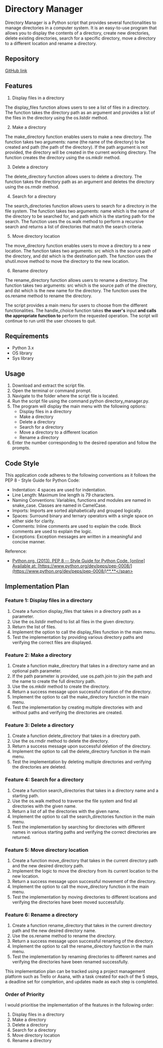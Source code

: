 # **Directory Manager**

Directory Manager is a Python script that provides several functionalities to manage directories in a computer system. It is an easy-to-use program that allows you to display the contents of a directory, create new directories, delete existing directories, search for a specific directory, move a directory to a different location and rename a directory.

## **Repository**

[GitHub link](https://github.com/Ruddoll/Terminal-Application)


## **Features**



1. Display files in a directory

The display_files function allows users to see a list of files in a directory. The function takes the directory path as an argument and provides a list of the files in the directory using the os.listdir method.



2. Make a directory

The make_directory function enables users to make a new directory. The function takes two arguments: name (the name of the directory) to be created and path (the path of the directory). If the path argument is not provided, the directory will be created in the current working directory. The function creates the directory using the os.mkdir method.



3. Delete a directory

The delete_directory function allows users to delete a directory. The function takes the directory path as an argument and deletes the directory using the os.rmdir method.



4. Search for a directory

The search_directories function allows users to search for a directory in the file system. The function takes two arguments: name which is the name of the directory to be searched for, and path which is the starting path for the search. The function uses the os.walk method to perform a recursive search and returns a list of directories that match the search criteria.



5. Move directory location

The move_directory function enables users to move a directory to a new location. The function takes two arguments: src which is the source path of the directory, and dst which is the destination path. The function uses the shutil.move method to move the directory to the new location.



6. Rename directory

The rename_directory function allows users to rename a directory. The function takes two arguments: src which is the source path of the directory, and dst which is the new name for the directory. The function uses the os.rename method to rename the directory.

The script provides a main menu for users to choose from the different functionalities. The handle_choice function takes **the user's** input **and calls the appropriate function to** perform the requested operation. The script will continue to run until the user chooses to quit.


## **Requirements**



* Python 3.x
* OS library
* Sys library


## **Usage**



1. Download and extract the script file.
2. Open the terminal or command prompt.
3. Navigate to the folder where the script file is located.
4. Run the script file using the command python directory_manager.py.
5. The program will display the main menu with the following options:
    * Display files in a directory
    * Make a directory
    * Delete a directory
    * Search for a directory
    * Move a directory to a different location
    * Rename a directory
6. Enter the number corresponding to the desired operation and follow the prompts.


## **Code Style**

This application code adheres to the following conventions as it follows the  PEP 8 - Style Guide for Python Code:



* Indentation: 4 spaces are used for indentation.
* Line Length: Maximum line length is 79 characters.
* Naming Conventions: Variables, functions and modules are named in snake_case. Classes are named in CamelCase.
* Imports: Imports are sorted alphabetically and grouped logically.
* Spaces: Surround binary and ternary operators with a single space on either side for clarity.
* Comments: Inline comments are used to explain the code. Block comments are used to explain the logic.
* Exceptions: Exception messages are written in a meaningful and concise manner.

Reference:



* <span style="text-decoration:underline;">Python.org. (2013). PEP 8 -- Style Guide for Python Code. [online] Available at: [https://www.python.org/dev/peps/pep-0008/](https://www.python.org/dev/peps/pep-0008/)**.**</span>


## **Implementation Plan**


### Feature 1: Display files in a directory



1. Create a function display_files that takes in a directory path as a parameter.
2. Use the os.listdir method to list all files in the given directory.
3. Return the list of files.
4. Implement the option to call the display_files function in the main menu.
5. Test the implementation by providing various directory paths and verifying the correct files are displayed.


### Feature 2: Make a directory



1. Create a function make_directory that takes in a directory name and an optional path parameter.
2. If the path parameter is provided, use os.path.join to join the path and the name to create the full directory path.
3. Use the os.mkdir method to create the directory.
4. Return a success message upon successful creation of the directory.
5. Implement the option to call the make_directory function in the main menu.
6. Test the implementation by creating multiple directories with and without paths and verifying the directories are created.


### Feature 3: Delete a directory



1. Create a function delete_directory that takes in a directory path.
2. Use the os.rmdir method to delete the directory.
3. Return a success message upon successful deletion of the directory.
4. Implement the option to call the delete_directory function in the main menu.
5. Test the implementation by deleting multiple directories and verifying the directories are deleted.


### Feature 4: Search for a directory



1. Create a function search_directories that takes in a directory name and a starting path.
2. Use the os.walk method to traverse the file system and find all directories with the given name.
3. Return a list of all the directories with the given name.
4. Implement the option to call the search_directories function in the main menu.
5. Test the implementation by searching for directories with different names in various starting paths and verifying the correct directories are returned.


### Feature 5: Move directory location



1. Create a function move_directory that takes in the current directory path and the new desired directory path.
2. Implement the logic to move the directory from its current location to the new location.
3. Return a success message upon successful movement of the directory.
4. Implement the option to call the move_directory function in the main menu.
5. Test the implementation by moving directories to different locations and verifying the directories have been moved successfully.


### Feature 6: Rename a directory



1. Create a function rename_directory that takes in the current directory path and the new desired directory name.
2. Use the os.rename method to rename the directory.
3. Return a success message upon successful renaming of the directory.
4. Implement the option to call the rename_directory function in the main menu.
5. Test the implementation by renaming directories to different names and verifying the directories have been renamed successfully.

This implementation plan can be tracked using a project management platform such as Trello or Asana, with a task created for each of the 5 steps, a deadline set for completion, and updates made as each step is completed.


### Order of Priority

I would prioritise the implementation of the features in the following order:



1. Display files in a directory
2. Make a directory
3. Delete a directory
4. Search for a directory
5. Move directory location
6. Rename a directory
